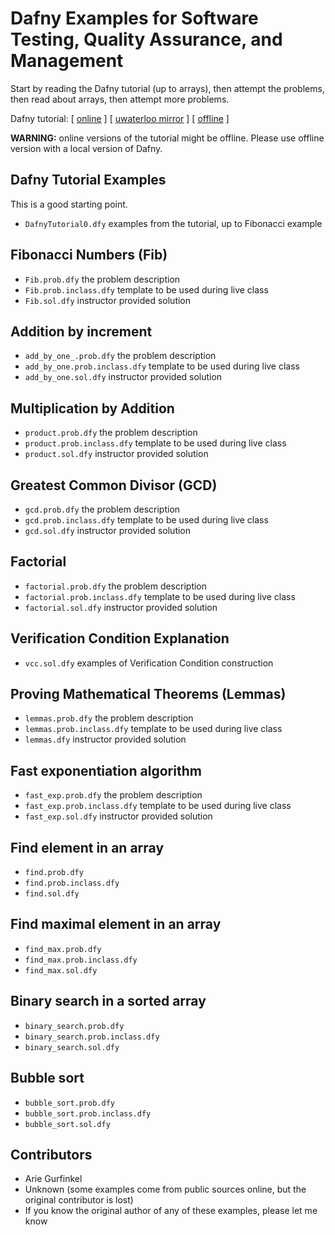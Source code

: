 # Dafny Examples for Software Testing, Quality Assurance, and Management

Start by reading the Dafny tutorial (up to arrays), then attempt the problems, 
then read about arrays, then attempt more problems.

Dafny tutorial: [ [online][dafny tutorial] ] [ [uwaterloo mirror][dafny tutorial mirror] ]
[ [offline][dafny guide] ] 

[dafny guide]: https://www.microsoft.com/en-us/research/publication/getting-started-dafny-guide/
[dafny tutorial]: https://rise4fun.com/Dafny/tutorial/Guide
[dafny tutorial mirror]: https://ece.uwaterloo.ca/~agurfink/stqam//rise4fun-Dafny

__WARNING:__ online versions of the tutorial might be offline. Please use
offline version with a local version of Dafny.

## Dafny Tutorial Examples
This is a good starting point.
  * `DafnyTutorial0.dfy` examples from the tutorial, up to Fibonacci example

## Fibonacci Numbers (Fib)
  * `Fib.prob.dfy` the problem description
  * `Fib.prob.inclass.dfy` template to be used during live class
  * `Fib.sol.dfy` instructor provided solution

## Addition by increment
  * `add_by_one_.prob.dfy` the problem description
  * `add_by_one.prob.inclass.dfy` template to be used during live class
  * `add_by_one.sol.dfy` instructor provided solution

## Multiplication by Addition 
  * `product.prob.dfy` the problem description
  * `product.prob.inclass.dfy` template to be used during live class
  * `product.sol.dfy` instructor provided solution

## Greatest Common Divisor (GCD)
  * `gcd.prob.dfy` the problem description
  * `gcd.prob.inclass.dfy` template to be used during live class
  * `gcd.sol.dfy` instructor provided solution

## Factorial 
  * `factorial.prob.dfy` the problem description
  * `factorial.prob.inclass.dfy` template to be used during live class
  * `factorial.sol.dfy` instructor provided solution

## Verification Condition Explanation
  * `vcc.sol.dfy` examples of Verification Condition construction

## Proving Mathematical Theorems (Lemmas)
  * `lemmas.prob.dfy` the problem description
  * `lemmas.prob.inclass.dfy` template to be used during live class
  * `lemmas.dfy` instructor provided solution

## Fast exponentiation algorithm
  * `fast_exp.prob.dfy` the problem description
  * `fast_exp.prob.inclass.dfy` template to be used during live class
  * `fast_exp.sol.dfy` instructor provided solution

## Find element in an array
  * `find.prob.dfy`
  * `find.prob.inclass.dfy`
  * `find.sol.dfy`
  
## Find maximal element in an array
  * `find_max.prob.dfy`
  * `find_max.prob.inclass.dfy`
  * `find_max.sol.dfy`

## Binary search in a sorted array
  * `binary_search.prob.dfy`
  * `binary_search.prob.inclass.dfy`
  * `binary_search.sol.dfy`

## Bubble sort 
  * `bubble_sort.prob.dfy`
  * `bubble_sort.prob.inclass.dfy`
  * `bubble_sort.sol.dfy`

## Contributors

  * Arie Gurfinkel
  * Unknown (some examples come from public sources online, but the original contributor is lost)
  * If you know the original author of any of these examples, please let me know 
